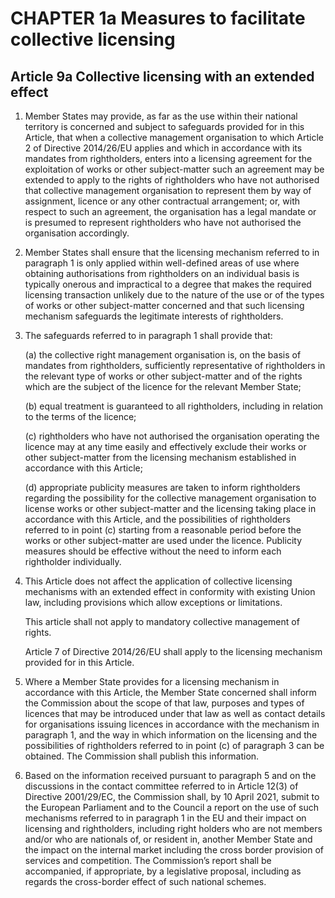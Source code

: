 # CHAPTER 1a Measures to facilitate collective licensing

## Article 9a Collective licensing with an extended effect

1. Member States may provide, as far as the use within their national territory is concerned and subject to safeguards provided for in this Article, that when a collective management organisation to which Article 2 of Directive 2014/26/EU applies and which in accordance with its mandates from rightholders, enters into a licensing agreement for the exploitation of works or other subject-matter such an agreement may be extended to apply to the rights of rightholders who have not authorised that collective management organisation to represent them by way of assignment, licence or any other contractual arrangement; or, with respect to such an agreement, the organisation has a legal mandate or is presumed to represent rightholders who have not authorised the organisation accordingly.

2. Member States shall ensure that the licensing mechanism referred to in paragraph 1 is only applied within well-defined areas of use where obtaining authorisations from rightholders on an individual basis is typically onerous and impractical to a degree that makes the required licensing transaction unlikely due to the nature of the use or of the types of works or other subject-matter concerned and that such licensing mechanism safeguards the legitimate interests of rightholders.

3. The safeguards referred to in paragraph 1 shall provide that:

    (a) the collective right management organisation is, on the basis of mandates from rightholders, sufficiently representative of rightholders in the relevant type of works or other subject-matter and of the rights which are the subject of the licence for the relevant Member State;
  
    (b) equal treatment is guaranteed to all rightholders, including in relation to the terms of the licence;
  
    (c) rightholders who have not authorised the organisation operating the licence may at any time easily and effectively exclude their works or other subject-matter from the licensing mechanism established in accordance with this Article;
    
    (d) appropriate publicity measures are taken to inform rightholders regarding the possibility for the collective management organisation to license works or other subject-matter and the licensing taking place in accordance with this Article, and the possibilities of rightholders referred to in point (c) starting from a reasonable period before the works or other subject-matter are used under the licence. Publicity measures should be effective without the need to inform each rightholder individually.
    
4. This Article does not affect the application of collective licensing mechanisms with an extended effect in conformity with existing Union law, including provisions which allow exceptions or limitations.

    This article shall not apply to mandatory collective management of rights.
    
    Article 7 of Directive 2014/26/EU shall apply to the licensing mechanism provided for in this Article.

5. Where a Member State provides for a licensing mechanism in accordance with this Article, the Member State concerned shall inform the Commission about the scope of that law, purposes and types of licences that may be introduced under that law as well as contact details for organisations issuing licences in accordance with the mechanism in paragraph 1, and the way in which information on the licensing and the possibilities of rightholders referred to in point (c) of paragraph 3 can be obtained. The Commission shall publish this information.

6. Based on the information received pursuant to paragraph 5 and on the discussions in the contact committee referred to in Article 12(3) of Directive 2001/29/EC, the Commission shall, by 10 April 2021, submit to the European Parliament and to the Council a report on the use of such mechanisms referred to in paragraph 1 in the EU and their impact on licensing and rightholders, including right holders who are not members and/or who are nationals of, or resident in, another Member State and the impact on the internal market including the cross border provision of services and competition. The Commission’s report shall be accompanied, if appropriate, by a legislative proposal, including as regards the cross-border effect of such national schemes.
